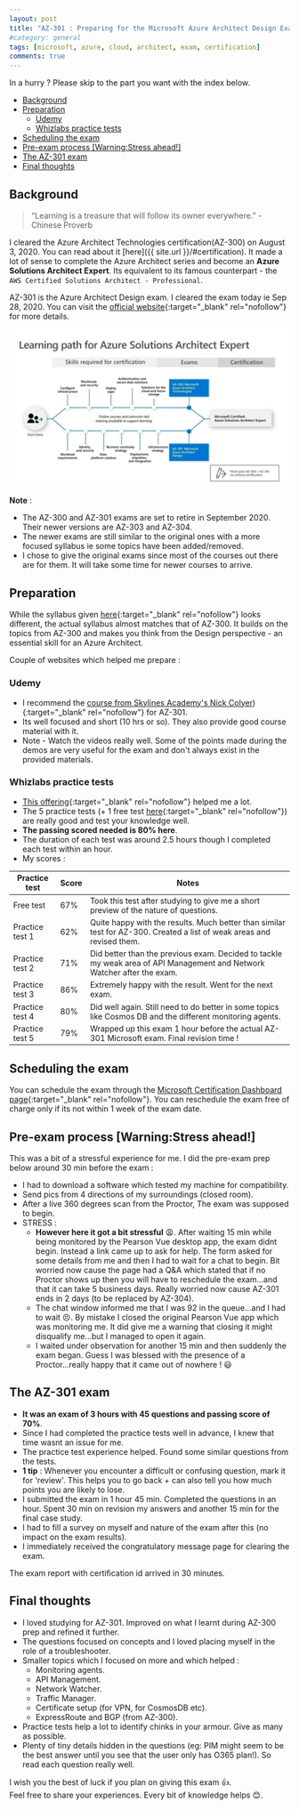 ```yaml
---
layout: post
title: "AZ-301 : Preparing for the Microsoft Azure Architect Design Exam"
#category: general
tags: [microsoft, azure, cloud, architect, exam, certification]
comments: true
---
```

In a hurry ? Please skip to the part you want with the index below.
<!-- TOC -->

- [Background](#background)
- [Preparation](#preparation)
  - [Udemy](#udemy)
  - [Whizlabs practice tests](#whizlabs-practice-tests)
- [Scheduling the exam](#scheduling-the-exam)
- [Pre-exam process [Warning:Stress ahead!]](#pre-exam-process-warningstress-ahead)
- [The AZ-301 exam](#the-az-301-exam)
- [Final thoughts](#final-thoughts)

<!-- /TOC -->
## Background

> “Learning is a treasure that will follow its owner everywhere.” - Chinese Proverb

I cleared the Azure Architect Technologies certification(AZ-300) on August 3, 2020.
You can read about it [here]({{ site.url }}/#certification).
It made a lot of sense to complete the Azure Architect series and become an **Azure Solutions Architect Expert**.
Its equivalent to its famous counterpart - the `AWS Certified Solutions Architect - Professional`.

AZ-301 is the Azure Architect Design exam. I cleared the exam today ie Sep 28, 2020.
You can visit the [official website](https://docs.microsoft.com/en-us/learn/certifications/exams/az-301){:target="_blank" rel="nofollow"} for more details.

!["ERD"](/assets/images/azure-architect-path.jpg "ERD")

**Note** :

- The AZ-300 and AZ-301 exams are set to retire in September 2020. Their newer versions are AZ-303 and AZ-304.
- The newer exams are still similar to the original ones with a more focused syllabus ie some topics have been added/removed.
- I chose to give the original exams since most of the courses out there are for them. It will take some time for newer courses to arrive.

## Preparation

While the syllabus given [here](https://docs.microsoft.com/en-us/learn/certifications/exams/az-301){:target="_blank" rel="nofollow"} looks different, the actual syllabus almost matches that of AZ-300.
It builds on the topics from AZ-300 and makes you think from the Design perspective - an essential skill for an Azure Architect.

Couple of  websites which helped me prepare :

### Udemy

- I recommend the [course from Skylines Academy's Nick Colyer](https://mckinsey.udemy.com/course/microsoft-az-301-certification-azure-architect-design)){:target="_blank" rel="nofollow"} for AZ-301.
- Its well focused and short (10 hrs or so). They also provide good course material with it.
- Note - Watch the videos really well. Some of the points made during the demos are very useful for the exam and don't always exist in the provided materials.

### Whizlabs practice tests

- [This offering](https://www.whizlabs.com/learn/course/microsoft-azure-az-301){:target="_blank" rel="nofollow"} helped me a lot.
- The 5 practice tests (+ 1 free test [here](https://www.whizlabs.com/learn/course/microsoft-azure-az-301/quiz/14947){:target="_blank" rel="nofollow"}) are really good and test your knowledge well.
- **The passing scored needed is 80% here**.
- The duration of each test was around 2.5 hours though I completed each test within an hour.
- My scores :

| Practice test   | Score | Notes                                                                                                                   |
|-----------------|-------|-------------------------------------------------------------------------------------------------------------------------|
| Free test       | 67%   | Took this test after studying to give me a short preview of the nature of questions.                                    |
| Practice test 1 | 62%   | Quite happy with the results. Much better than similar test for AZ-300. Created a list of weak areas and revised them.  |
| Practice test 2 | 71%   | Did better than the previous exam. Decided to tackle my weak area of API Management and Network Watcher after the exam. |
| Practice test 3 | 86%   | Extremely happy with the result. Went for the next exam.                                                                |
| Practice test 4 | 80%   | Did well again. Still need to do better in some topics like Cosmos DB and the different monitoring agents.              |
| Practice test 5 | 79%   | Wrapped up this exam 1 hour before the actual AZ-301 Microsoft exam. Final revision time !                              |

## Scheduling the exam

You can schedule the exam through the [Microsoft Certification Dashboard page](https://www.microsoft.com/en-us/learning/dashboard.aspx){:target="_blank" rel="nofollow"}.
You can reschedule the exam free of charge only if its not within 1 week of the exam date.

## Pre-exam process [Warning:Stress ahead!]

This was a bit of a stressful experience for me.
I did the pre-exam prep below around 30 min before the exam :

- I had to download a software which tested my machine for compatibility.
- Send pics from 4 directions of my surroundings (closed room).
- After a live 360 degrees scan from the Proctor, The exam was supposed to begin.
- STRESS :
  - **However here it got a bit stressful** :weary:. After waiting 15 min while being monitored by the Pearson Vue desktop app, the exam didnt begin. Instead a link came up to ask for help. The form asked for some details from me and then I had to wait for a chat to begin. Bit worried now cause the page had a Q&A which stated that if no Proctor shows up then you will have to reschedule the exam...and that it can take 5 business days. Really worried now cause AZ-301 ends in 2 days (to be replaced by AZ-304).
  - The chat window informed me that I was 92 in the queue...and I had to wait :persevere:. By mistake I closed the original Pearson Vue app which was monitoring me. It did give me a warning that closing it might disqualify me...but I managed to open it again.
  - I waited under observation for another 15 min and then suddenly the exam began. Guess I was blessed with the presence of a Proctor...really happy that it came out of nowhere ! :smiley:

## The AZ-301 exam

- **It was an exam of 3 hours with 45 questions and passing score of 70%**.
- Since I had completed the practice tests well in advance, I knew that time wasnt an issue for me.
- The practice test experience helped. Found some similar questions from the tests.
- **1 tip** : Whenever you encounter a difficult or confusing question, mark it for 'review'. This helps you to go back + can also tell you how much points you are likely to lose.
- I submitted the exam in 1 hour 45 min. Completed the questions in an hour. Spent 30 min on revision my answers and another 15 min for the final case study.
- I had to fill a survey on myself and nature of the exam after this (no impact on the exam results).
- I immediately received the congratulatory message page for clearing the exam.

The exam report with certification id arrived in 30 minutes.

## Final thoughts

- I loved studying for AZ-301. Improved on what I learnt during AZ-300 prep and refined it further.
- The questions focused on concepts and I loved placing myself in the role of a troubleshooter.
- Smaller topics which I focused on more and which helped :
  - Monitoring agents.
  - API Management.
  - Network Watcher.
  - Traffic Manager.
  - Certificate setup (for VPN, for CosmosDB etc).
  - ExpressRoute and BGP (from AZ-300).
- Practice tests help a lot to identify chinks in your armour. Give as many as possible.
- Plenty of tiny details hidden in the questions (eg: PIM might seem to be the best answer until you see that the user only has O365 plan!). So read each question really well.

I wish you the best of luck if you plan on giving this exam :thumbsup:.
<br/>Feel free to share your experiences. Every bit of knowledge helps :blush:.
